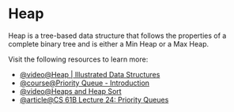 # Heap

Heap is a tree-based data structure that follows the properties of a complete binary tree and is either a Min Heap or a Max Heap.

Visit the following resources to learn more:

- [@video@Heap | Illustrated Data Structures](https://www.youtube.com/watch?v=F_r0sJ1RqWk)
- [@course@Priority Queue - Introduction](https://www.coursera.org/lecture/data-structures/introduction-2OpTs)
- [@video@Heaps and Heap Sort](https://www.youtube.com/watch?v=B7hVxCmfPtM&list=PLUl4u3cNGP61Oq3tWYp6V_F-5jb5L2iHb&index=5)
- [@article@CS 61B Lecture 24: Priority Queues](https://archive.org/details/ucberkeley_webcast_yIUFT6AKBGE)
